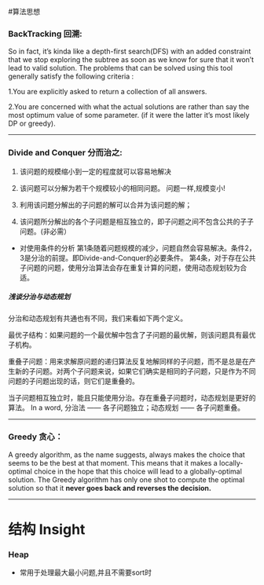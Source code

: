 #算法思想

### BackTracking 回溯:
So in fact, it’s kinda like a depth-first search(DFS) with an added constraint that we stop exploring the subtree 
as soon as we know for sure that it won’t lead to valid solution. 
The problems that can be solved using this tool generally satisfy the following criteria :

1.You are explicitly asked to return a collection of all answers.

2.You are concerned with what the actual solutions are rather than say the most optimum value of some parameter. 
(if it were the latter it’s most likely DP or greedy).

---

### Divide and Conquer 分而治之:
1. 该问题的规模缩小到一定的程度就可以容易地解决

2. 该问题可以分解为若干个规模较小的相同问题。  问题一样,规模变小!

3. 利用该问题分解出的子问题的解可以合并为该问题的解；

4. 该问题所分解出的各个子问题是相互独立的，即子问题之间不包含公共的子子问题。(非必需）

- 对使用条件的分析
第1条随着问题规模的减少，问题自然会容易解决。条件2，3是分治的前提。即Divide-and-Conquer的必要条件。 
第4条，对于存在公共子问题的问题，使用分治算法会存在重复计算的问题，使用动态规划较为合适。

##### 浅谈分治与动态规划
分治和动态规划有共通也有不同，我们来看如下两个定义。

最优子结构：如果问题的一个最优解中包含了子问题的最优解，则该问题具有最优子机构。

重叠子问题：用来求解原问题的递归算法反复地解同样的子问题，而不是总是在产生新的子问题。对两个子问题来说，如果它们确实是相同的子问题，只是作为不同问题的子问题出现的话，则它们是重叠的。

当子问题相互独立时，能且只能使用分治。存在重叠子问题时，动态规划是更好的算法。 
In a word, 分治法 —— 各子问题独立；动态规划 —— 各子问题重叠。

---

### Greedy 贪心：
A greedy algorithm, as the name suggests, always makes the choice that seems to be the best at that moment. This means that it makes a locally-optimal choice in the hope that this choice will lead to a globally-optimal solution.
The Greedy algorithm has only one shot to compute the optimal solution so that it **never goes back and reverses the decision.**

---

# 结构 Insight
### Heap
- 常用于处理最大最小问题,并且不需要sort时
